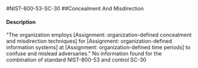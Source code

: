#NIST-800-53-SC-30
##Concealment And Misdirection
#### Description
"The organization employs [Assignment: organization-defined concealment and misdirection techniques] for [Assignment: organization-defined information systems] at [Assignment: organization-defined time periods] to confuse and mislead adversaries."
No information found for the combination of standard NIST-800-53 and control SC-30
